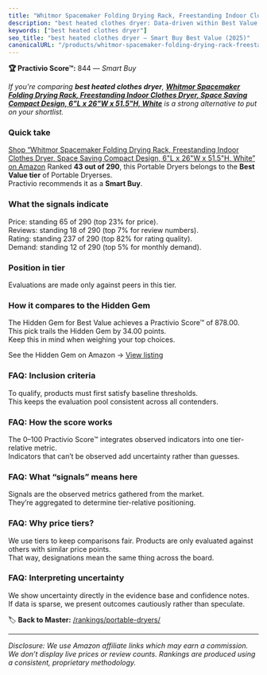 ```yaml
---
title: "Whitmor Spacemaker Folding Drying Rack, Freestanding Indoor Clothes Dryer, Space Saving Compact Design, 6\"L x 26\"W x 51.5\"H, White"
description: "best heated clothes dryer: Data-driven within Best Value ranking using the Practivio Score™. Positioned by quality, value, demand, findability, momentum."
keywords: ["best heated clothes dryer"]
seo_title: "best heated clothes dryer — Smart Buy Best Value (2025)"
canonicalURL: "/products/whitmor-spacemaker-folding-drying-rack-freestanding-indoor-clothes-dryer-space-saving-compact-design-6l-x-26w-x-515h-white-B01E2OVYWC/"
---
```


**🏆 Practivio Score™:** 844 — _Smart Buy_


*If you're comparing **best heated clothes dryer**, **[Whitmor Spacemaker Folding Drying Rack, Freestanding Indoor Clothes Dryer, Space Saving Compact Design, 6"L x 26"W x 51.5"H, White](https://www.amazon.com/dp/B01E2OVYWC?tag=practivio-20)** is a strong alternative to put on your shortlist.*
### Quick take
[Shop “Whitmor Spacemaker Folding Drying Rack, Freestanding Indoor Clothes Dryer, Space Saving Compact Design, 6"L x 26"W x 51.5"H, White” on Amazon](https://www.amazon.com/dp/B01E2OVYWC?tag=practivio-20)
Ranked **43 out of 290**, this Portable Dryers belongs to the **Best Value tier** of Portable Dryerses.  
Practivio recommends it as a **Smart Buy**.

### What the signals indicate
Price: standing 65 of 290 (top 23% for price).  
Reviews: standing 18 of 290 (top 7% for review numbers).  
Rating: standing 237 of 290 (top 82% for rating quality).  
Demand: standing 12 of 290 (top 5% for monthly demand).

### Position in tier
Evaluations are made only against peers in this tier.

### How it compares to the Hidden Gem
The Hidden Gem for Best Value achieves a Practivio Score™ of 878.00.  
This pick trails the Hidden Gem by 34.00 points.  
Keep this in mind when weighing your top choices.  

See the Hidden Gem on Amazon → [View listing](https://www.amazon.com/dp/B08PVYFDCK?tag=practivio-20)

### FAQ: Inclusion criteria
To qualify, products must first satisfy baseline thresholds.  
This keeps the evaluation pool consistent across all contenders.

### FAQ: How the score works
The 0–100 Practivio Score™ integrates observed indicators into one tier-relative metric.  
Indicators that can’t be observed add uncertainty rather than guesses.

### FAQ: What “signals” means here
Signals are the observed metrics gathered from the market.  
They’re aggregated to determine tier-relative positioning.

### FAQ: Why price tiers?
We use tiers to keep comparisons fair. Products are only evaluated against others with similar price points.  
That way, designations mean the same thing across the board.

### FAQ: Interpreting uncertainty
We show uncertainty directly in the evidence base and confidence notes.  
If data is sparse, we present outcomes cautiously rather than speculate.


🏷️ **Back to Master:** [/rankings/portable-dryers/](/rankings/portable-dryers/)

---
_Disclosure: We use Amazon affiliate links which may earn a commission. We don’t display live prices or review counts. Rankings are produced using a consistent, proprietary methodology._
